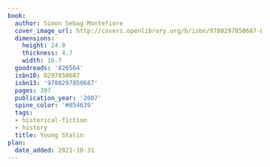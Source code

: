 ```yaml
---
book:
  author: Simon Sebag Montefiore
  cover_image_url: http://covers.openlibrary.org/b/isbn/9780297850687-L.jpg
  dimensions:
    height: 24.0
    thickness: 4.7
    width: 16.7
  goodreads: '826564'
  isbn10: 0297850687
  isbn13: '9780297850687'
  pages: 397
  publication_year: '2007'
  spine_color: '#854639'
  tags:
  - historical-fiction
  - history
  title: Young Stalin
plan:
  date_added: 2021-10-31
---
```

